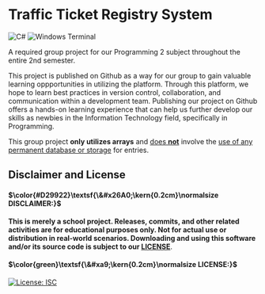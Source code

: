 # Traffic Ticket Registry System
![C#](https://img.shields.io/badge/c%23-%23239120.svg?style=for-the-badge&logo=csharp&logoColor=white) ![Windows Terminal](https://img.shields.io/badge/Windows%20Terminal-%234D4D4D.svg?style=for-the-badge&logo=windows-terminal&logoColor=white)

A required group project for our Programming 2 subject throughout the entire 2nd semester.

This project is published on Github as a way for our group to gain valuable learning oppportunities in utilizing the platform. 
Through this platform, we hope to learn best practices in version control, collaboration, and communication within a development team.
Publishing our project on Github offers a hands-on learning experience that can help us further develop our skills as newbies in 
the Information Technology field, specifically in Programming.

This group project <b>only utilizes arrays</b> and <ins>does <b>not</b></ins> involve the <ins>use of any permanent database or storage</ins> for entries.

## Disclaimer and License
#### $\color{#D29922}\textsf{\&#x26A0;\kern{0.2cm}\normalsize  DISCLAIMER:}$ 
<b>This is merely a school project. Releases, commits, and other related activities are for <b>educational purposes only</b>. Not for actual use or distribution in real-world scenarios. Downloading and using this software and/or its source code is subject to our [LICENSE](https://github.com/derkandre/ttrs/blob/main/LICENSE.md)</b>.

#### $\color{green}\textsf{\&#xa9;\kern{0.2cm}\normalsize  LICENSE:}$ 
[![License: ISC](https://img.shields.io/badge/License-ISC-blue.svg)](https://github.com/derkandre/ttrs/blob/main/LICENSE.md)
